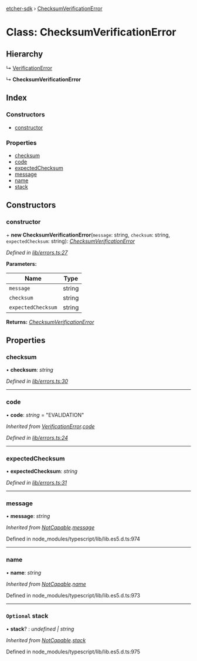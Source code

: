 [etcher-sdk](../README.md) › [ChecksumVerificationError](checksumverificationerror.md)

# Class: ChecksumVerificationError

## Hierarchy

  ↳ [VerificationError](verificationerror.md)

  ↳ **ChecksumVerificationError**

## Index

### Constructors

* [constructor](checksumverificationerror.md#constructor)

### Properties

* [checksum](checksumverificationerror.md#checksum)
* [code](checksumverificationerror.md#code)
* [expectedChecksum](checksumverificationerror.md#expectedchecksum)
* [message](checksumverificationerror.md#message)
* [name](checksumverificationerror.md#name)
* [stack](checksumverificationerror.md#optional-stack)

## Constructors

###  constructor

\+ **new ChecksumVerificationError**(`message`: string, `checksum`: string, `expectedChecksum`: string): *[ChecksumVerificationError](checksumverificationerror.md)*

*Defined in [lib/errors.ts:27](https://github.com/balena-io-modules/etcher-sdk/blob/cc08b9c/lib/errors.ts#L27)*

**Parameters:**

Name | Type |
------ | ------ |
`message` | string |
`checksum` | string |
`expectedChecksum` | string |

**Returns:** *[ChecksumVerificationError](checksumverificationerror.md)*

## Properties

###  checksum

• **checksum**: *string*

*Defined in [lib/errors.ts:30](https://github.com/balena-io-modules/etcher-sdk/blob/cc08b9c/lib/errors.ts#L30)*

___

###  code

• **code**: *string* = "EVALIDATION"

*Inherited from [VerificationError](verificationerror.md).[code](verificationerror.md#code)*

*Defined in [lib/errors.ts:24](https://github.com/balena-io-modules/etcher-sdk/blob/cc08b9c/lib/errors.ts#L24)*

___

###  expectedChecksum

• **expectedChecksum**: *string*

*Defined in [lib/errors.ts:31](https://github.com/balena-io-modules/etcher-sdk/blob/cc08b9c/lib/errors.ts#L31)*

___

###  message

• **message**: *string*

*Inherited from [NotCapable](notcapable.md).[message](notcapable.md#message)*

Defined in node_modules/typescript/lib/lib.es5.d.ts:974

___

###  name

• **name**: *string*

*Inherited from [NotCapable](notcapable.md).[name](notcapable.md#name)*

Defined in node_modules/typescript/lib/lib.es5.d.ts:973

___

### `Optional` stack

• **stack**? : *undefined | string*

*Inherited from [NotCapable](notcapable.md).[stack](notcapable.md#optional-stack)*

Defined in node_modules/typescript/lib/lib.es5.d.ts:975
